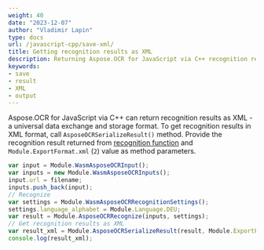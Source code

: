 ```yaml
---
weight: 40
date: "2023-12-07"
author: "Vladimir Lapin"
type: docs
url: /javascript-cpp/save-xml/
title: Getting recognition results as XML
description: Returning Aspose.OCR for JavaScript via C++ recognition results in XML format.
keywords:
- save
- result
- XML
- output
---
```


Aspose.OCR for JavaScript via C++ can return recognition results as XML - a universal data exchange and storage format. To get recognition results in XML format, call `AsposeOCRSerializeResult()` method. Provide the recognition result returned from [recognition function](/ocr/javascript-cpp/recognition/) and `Module.ExportFormat.xml` (`2`) value as method parameters.

```javascript
var input = Module.WasmAsposeOCRInput();
var inputs = new Module.WasmAsposeOCRInputs();
input.url = filename;
inputs.push_back(input);
// Recognize
var settings = Module.WasmAsposeOCRRecognitionSettings();
settings.language_alphabet = Module.Language.DEU;
var result = Module.AsposeOCRRecognize(inputs, settings);
// Get recognition results as XML
var result_xml = Module.AsposeOCRSerializeResult(result, Module.ExportFormat.xml);
console.log(result_xml);
```
